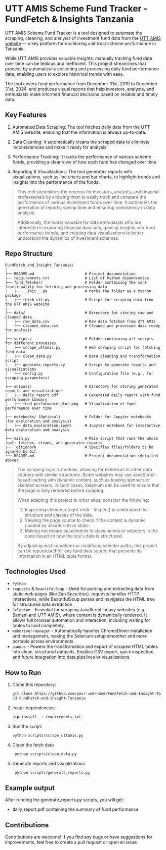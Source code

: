 # UTT AMIS Scheme Fund Tracker - FundFetch & Insights Tanzania 

 UTT AMIS Scheme Fund Tracker is a tool designed to automate the scraping, cleaning, and analysis of investment fund data from the [UTT AMIS website](https://uttamis.co.tz/fund-performance) — a key platform for monitoring unit trust scheme performance in Tanzania.

While UTT AMIS provides valuable insights, manually tracking fund data over time can be tedious and inefficient. This project streamlines that process by automatically collecting and processing daily fund performance data, enabling users to explore historical trends with ease.

The tool covers fund performance from December 31st, 2019 to December 31st, 2024, and produces visual reports that help investors, analysts, and enthusiasts make informed financial decisions based on reliable and timely data.

## Key Features
1. Automated Data Scraping: The tool fetches daily data from the UTT AMIS website, ensuring that the information is always up-to-date.
  
2. Data Cleaning: It automatically cleans the scraped data to eliminate inconsistencies and make it ready for analysis.
  
3. Performance Tracking: It tracks the performance of various scheme funds, providing a clear view of how each fund has changed over time.
   
4. Reporting & Visualizations: The tool generates reports with visualizations, such as line charts and bar charts, to highlight trends and insights into the performance of the funds.

> This tool streamlines the process for investors, analysts, and financial professionals by allowing them to easily track and compare the performance of various investment funds over time. It automates the generation of reports, saving time and ensuring consistency in data analysis.
> 
> Additionally, the tool is valuable for data enthusiasts who are interested in exploring financial data sets, gaining insights into fund performance trends, and creating data visualizations to better understand the dynamics of investment schemes.

## Repo Structure
```
FundFetch_and_Insight_Tanzania/
│
├── README.md                       # Project documentation
├── requirements.txt                # List of Python dependencies
├── fund_fetcher/                   # Folder containing the core functionality for fetching and processing data
│   ├── __init__.py                 # Marks the folder as a Python package
│   ├── fetch_utt.py                # Script for scraping data from the UTT AMIS website
│
├── data/                           # Directory for storing raw and cleaned data
│   ├── raw_data.csv                # Raw data fetched from UTT AMIS
│   └── cleaned_data.csv            # Cleaned and processed data ready for analysis
│
├── scripts/                        # Folder containing all scripts for different processes
│   ├── scrape_uttamis.py           # Web scraping script for fetching fund data
│   ├── clean_data.py               # Data cleaning and transformation script
│   ├── generate_reports.py         # Script to generate reports and visualizations
│   └── config.py                   # Configuration file (e.g., for scraping parameters)
│
├── outputs/                        # Directory for storing generated reports and visualizations
│   ├── daily_report.pdf            # Generated daily report with fund performance summary
│   ├── fund_performance_plot.png   # Visualization of fund performance over time
│
├── notebooks/ (Optional)           # Folder for Jupyter notebooks (for exploration and analysis)
│   ├── data_exploration.ipynb      # Jupyter notebook for interactive data exploration and analysis
│
├── main.py                         # Main script that runs the whole tool: fetches, cleans, and generates reports
├── .gitignore                      # Specifies files/folders to be ignored by Git
└── README.md                       # Project documentation (detailed above)

```
> The scraping logic is modular, allowing for extension to other data sources with similar structures. Some websites may use JavaScript-based loading with dynamic content, such as loading spinners or skeleton screens. In such cases, Selenium can be used to ensure that the page is fully rendered before scraping.
> 
> When adapting this project to other sites, consider the following:
>
> 1. Inspecting elements (right-click - Inspect) to understand the structure and classes of the data.
> 2. Viewing the page source to check if the content is dynamic (loaded by JavaScript) or static.
> 3. Making necessary adjustments to class names or selectors in the code based on how the site's data is structured.
>
> By adjusting wait conditions or modifying selector paths, this project can be repurposed for any fund data source that presents its information in an HTML table format.

## Technologies Used
- `Python`
- `requests` & `BeautifulSoup` - Used for parsing and extracting data from static web pages (like Zan Securities). requests handles HTTP interactions, while BeautifulSoup parses and navigates the HTML tree for structured data extraction.
- `Selenium` - Essential for scraping JavaScript-heavy websites (e.g., Sanlam and UTT AMIS), where content is dynamically rendered. It allows full browser automation and interaction, including waiting for tables to load completely.
- `webdriver-manager` - Automatically handles ChromeDriver installation and management, making the Selenium setup smoother and more portable across environments.
- `pandas` - Powers the transformation and export of scraped HTML tables into clean, structured datasets. Enables CSV export, quick inspection, and future integration into data pipelines or visualizations

## How to Run
1. Clone this repository:
    ```bash
    git clone https://github.com/your-username/FundFetch-and-Insight-Tanzania.git
    cd FundFetch-and-Insight-Tanzania
    ```

2. Install dependencies:
    ```bash
    pip install -r requirements.txt
    ```

3. Run the script:
    ```bash
    python scripts/scrape_uttamis.py
    ```

4. Clean the fetch data
   ```bash
    python scripts/clean_data.py
    ```
5. Generate reports and visualizations
   ```bash
    python scripts/generate_reports.py
    ```
## Example output
After running the generate_reports.py scripts, you will get:
   - daily_report.pdf containing the summary of fund performance

## Contributions
Contributions are welcome! If you find any bugs or have suggestions for improvements, feel free to create a pull request or open an issue.

